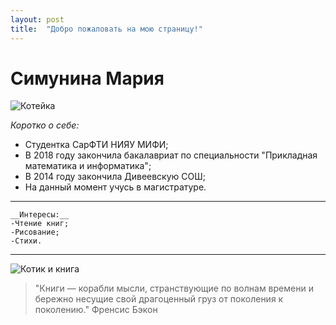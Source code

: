 ```yaml
---
layout: post
title:  "Добро пожаловать на мою страницу!"
--- 
```

# Симунина Мария #    

![](http://www.1zoom.me/big2/881/254231-Sepik.jpg "Котейка")  

_Коротко о себе:_  
* Студентка СарФТИ НИЯУ МИФИ;  
* В 2018 году закончила бакалавриат по специальности "Прикладная математика и информатика";    
* В 2014 году закончила Дивеевскую СОШ;   
* На данный момент учусь в магистратуре.  

* * * * *    
```  
__Интересы:__    
-Чтение книг;  
-Рисование;    
-Стихи. 
```  
* * * * *  
![](https://i.pinimg.com/originals/4d/f6/1b/4df61b89ef51c17ab4f5d3ee2bc55313.jpg "Котик и книга")


>"Книги — корабли мысли, странствующие по волнам времени и бережно несущие свой драгоценный груз от поколения к поколению."
Френсис Бэкон





